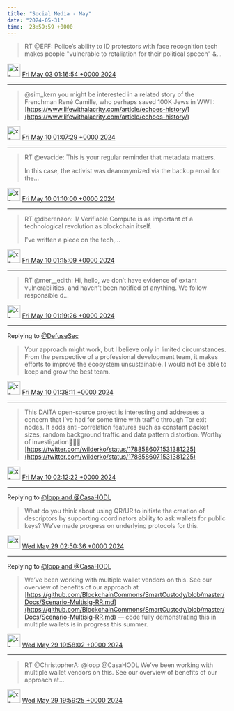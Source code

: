 ```yaml
---
title: "Social Media - May"
date: "2024-05-31"
time:  23:59:59 +0000
---
```


> RT @EFF: Police’s ability to ID protestors with face recognition tech makes people "vulnerable to retaliation for their political speech" &amp;…

<img src="{{ site.url }}{{ site.baseurl }}/assets/images/media/tweet.ico" alt="x-icon" width="30" /> [Fri May 03 01:16:54 +0000 2024](https://twitter.com/ChristopherA/status/1786203244144042168)

----

> @sim_kern you might be interested in a related story of the Frenchman René Camille, who perhaps saved 100K Jews in WWII: [https://www.lifewithalacrity.com/article/echoes-history/](https://www.lifewithalacrity.com/article/echoes-history/)

<img src="{{ site.url }}{{ site.baseurl }}/assets/images/media/tweet.ico" alt="x-icon" width="30" /> [Fri May 10 01:07:29 +0000 2024](https://twitter.com/ChristopherA/status/1788737589467648260)

----

> RT @evacide: This is your regular reminder that metadata matters.  
>   
> In this case, the activist was deanonymized via the backup email for the…

<img src="{{ site.url }}{{ site.baseurl }}/assets/images/media/tweet.ico" alt="x-icon" width="30" /> [Fri May 10 01:10:00 +0000 2024](https://twitter.com/ChristopherA/status/1788738225596686605)

----

> RT @dberenzon: 1/ Verifiable Compute is as important of a technological revolution as blockchain itself.  
>   
> I've written a piece on the tech,…

<img src="{{ site.url }}{{ site.baseurl }}/assets/images/media/tweet.ico" alt="x-icon" width="30" /> [Fri May 10 01:15:09 +0000 2024](https://twitter.com/ChristopherA/status/1788739521414418629)

----

> RT @mer__edith: Hi, hello, we don’t have evidence of extant vulnerabilities, and haven’t been notified of anything. We follow responsible d…

<img src="{{ site.url }}{{ site.baseurl }}/assets/images/media/tweet.ico" alt="x-icon" width="30" /> [Fri May 10 01:19:26 +0000 2024](https://twitter.com/ChristopherA/status/1788740598943601093)

----

Replying to [@DefuseSec](https://twitter.com/DefuseSec/status/1788440971405152442)

> Your approach might work, but I believe only in limited circumstances. From the perspective of a professional development team, it makes efforts to improve the ecosystem unsustainable. I would not be able to keep and grow the best team.

<img src="{{ site.url }}{{ site.baseurl }}/assets/images/media/tweet.ico" alt="x-icon" width="30" /> [Fri May 10 01:38:11 +0000 2024](https://twitter.com/ChristopherA/status/1788745318420652113)

----

> This DAITA open-source project is interesting and addresses a concern that I’ve had for some time with traffic through Tor exit nodes. It adds anti-correlation features such as constant packet sizes, random background traffic and data pattern distortion. Worthy of investigation🕵🏻‍♂️ [https://twitter.com/wilderko/status/1788586071531381225](https://twitter.com/wilderko/status/1788586071531381225)

<img src="{{ site.url }}{{ site.baseurl }}/assets/images/media/tweet.ico" alt="x-icon" width="30" /> [Fri May 10 02:12:22 +0000 2024](https://twitter.com/ChristopherA/status/1788753917477867921)

----

Replying to [@lopp and @CasaHODL](https://twitter.com/lopp/status/1795435913520308463)

> What do you think about using QR/UR to initiate the creation of descriptors by supporting coordinators ability to ask wallets for public keys? We’ve made progress on underlying protocols for this.

<img src="{{ site.url }}{{ site.baseurl }}/assets/images/media/tweet.ico" alt="x-icon" width="30" /> [Wed May 29 02:50:36 +0000 2024](https://twitter.com/ChristopherA/status/1795648910175903948)

----

Replying to [@lopp and @CasaHODL](https://twitter.com/lopp/status/1795748624233877819)

> We’ve been working with multiple wallet vendors on this. See our overview of benefits of our approach at [https://github.com/BlockchainCommons/SmartCustody/blob/master/Docs/Scenario-Multisig-RR.md](https://github.com/BlockchainCommons/SmartCustody/blob/master/Docs/Scenario-Multisig-RR.md) — code fully demonstrating this in multiple wallets is in progress this summer.

<img src="{{ site.url }}{{ site.baseurl }}/assets/images/media/tweet.ico" alt="x-icon" width="30" /> [Wed May 29 19:58:02 +0000 2024](https://twitter.com/ChristopherA/status/1795907471841915207)

----

> RT @ChristopherA: @lopp @CasaHODL We’ve been working with multiple wallet vendors on this. See our overview of benefits of our approach at…

<img src="{{ site.url }}{{ site.baseurl }}/assets/images/media/tweet.ico" alt="x-icon" width="30" /> [Wed May 29 19:59:25 +0000 2024](https://twitter.com/ChristopherA/status/1795907820778647991)